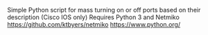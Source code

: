 Simple Python script for mass turning on or off ports based on their description (Cisco IOS only)
Requires Python 3 and Netmiko 
https://github.com/ktbyers/netmiko
https://www.python.org/
